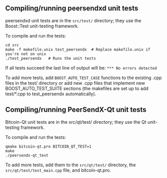 Compiling/running peersendxd unit tests
------------------------------------

peersendxd unit tests are in the `src/test/` directory; they
use the Boost::Test unit-testing framework.

To compile and run the tests:

	cd src
	make -f makefile.unix test_peersendx  # Replace makefile.unix if you're not on unix
	./test_peersendx   # Runs the unit tests

If all tests succeed the last line of output will be:
`*** No errors detected`

To add more tests, add `BOOST_AUTO_TEST_CASE` functions to the existing
.cpp files in the test/ directory or add new .cpp files that
implement new BOOST_AUTO_TEST_SUITE sections (the makefiles are
set up to add test/*.cpp to test_peersendx automatically).


Compiling/running PeerSendX-Qt unit tests
---------------------------------------

Bitcoin-Qt unit tests are in the src/qt/test/ directory; they
use the Qt unit-testing framework.

To compile and run the tests:

	qmake bitcoin-qt.pro BITCOIN_QT_TEST=1
	make
	./peersendx-qt_test

To add more tests, add them to the `src/qt/test/` directory,
the `src/qt/test/test_main.cpp` file, and bitcoin-qt.pro.
